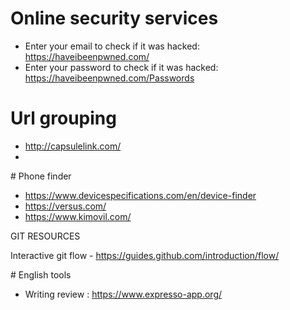 # Online security services

* Enter your email to check if it was hacked: https://haveibeenpwned.com/
* Enter your password to check if it was hacked: https://haveibeenpwned.com/Passwords

# Url grouping

- http://capsulelink.com/
-

# Phone finder

* https://www.devicespecifications.com/en/device-finder
* https://versus.com/
* https://www.kimovil.com/

GIT RESOURCES

Interactive git flow - https://guides.github.com/introduction/flow/

# English tools

* Writing review : https://www.expresso-app.org/
